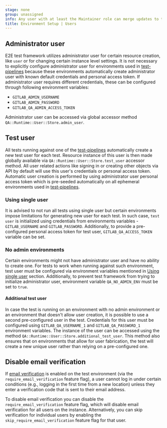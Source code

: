```yaml
---
stage: none
group: unassigned
info: Any user with at least the Maintainer role can merge updates to this content. For details, see https://docs.gitlab.com/ee/development/development_processes.html#development-guidelines-review.
title: Environment Setup | Users
---
```


## Administrator user

E2E test framework utilizes administrator user for certain resource creation, like `user` or for changing certain instance level settings. It is not necessary to explicitly configure administrator user for environments used in [test-pipelines](../test_pipelines.md) because these environments automatically create administrator user with known default credentials and personal access token. If administrator user requires different credentials, these can be configured through following environment variables:

- `GITLAB_ADMIN_USERNAME`
- `GITLAB_ADMIN_PASSWORD`
- `GITLAB_QA_ADMIN_ACCESS_TOKEN`

Administrator user can be accessed via global accessor method `QA::Runtime::User::Store.admin_user`.

## Test user

All tests running against one of the [test-pipelines](../test_pipelines.md) automatically create a new test user for each test. Resource instance of this user is then made globally available via `QA::Runtime::User::Store.test_user` accessor method. All user related actions like signing in or creating other objects via API by default will use this user's credentials or personal access token. Automatic user creation is performed by using administrator user personal access token which is pre-seeded automatically on all ephemeral environments used in [test-pipelines](../test_pipelines.md).

### Using single user

It is advised to not run all tests using single user but certain environments impose limitations for generating new user for each test. In such case, `test user` is initialized using credentials from environments variables - `GITLAB_USERNAME` and `GITLAB_PASSWORD`. Additionally, to provide a pre-configured personal access token for test user, `GITLAB_QA_ACCESS_TOKEN` variable can be set.

### No admin environments

Certain environments might not have administrator user and have no ability to create one. For tests to work when running against such environment, test user must be configured via environment variables mentioned in [Using single user](#using-single-user) section. Additionally, to prevent test framework from trying to initialize administrator user, environment variable `QA_NO_ADMIN_ENV` must be set to `true`.

#### Additional test user

In case the test is running on an environment with no admin environment or an environment that doesn't allow user creation, it is possible to use a second pre-configured user in the test.
Credentials for this user must be configured using `GITLAB_QA_USERNAME_1` and `GITLAB_QA_PASSWORD_1` environment variables.
The instance of the user can be accessed using the method `QA::Runtime::User::Store.additional_test_user`.
This method also ensures that on environments that allow for user fabrication, the test will create a new unique user rather than relying on a pre-configured one.

## Disable email verification

If [email verification](../../../../security/email_verification.md) is enabled on the test environment (via the `require_email_verification` feature flag), a user cannot log in under certain conditions (e.g., logging in the first time from a new location) unless they enter a verification code that is sent to their email address.

To disable email verification you can disable the `require_email_verification` feature flag, which will disable email verification for all users on the instance. Alternatively, you can skip verification for individual users by enabling the `skip_require_email_verification` feature flag for that user.
